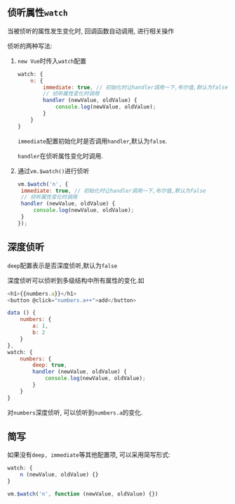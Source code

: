 ## 侦听属性`watch`

当被侦听的属性发生变化时, 回调函数自动调用, 进行相关操作

侦听的两种写法:

1. `new Vue`时传入`watch`配置

   ```js
   watch: {
       n: {
           immediate: true, // 初始化时让handler调用一下,布尔值,默认为false
           // 侦听属性变化时调用
           handler (newValue, oldValue) {
               console.log(newValue, oldValue);
           }
       }
   }
   ```

   `immediate`配置初始化时是否调用`handler`,默认为`false`.

   `handler`在侦听属性变化时调用.

2. 通过`vm.$watch()`进行侦听

   ```js
   vm.$watch('n', {
   	immediate: true, // 初始化时让handler调用一下,布尔值,默认为false
   	// 侦听属性变化时调用
   	handler (newValue, oldValue) {
   		console.log(newValue, oldValue);
   	}
   });
   ```



## 深度侦听

`deep`配置表示是否深度侦听,默认为`false`

深度侦听可以侦听到多级结构中所有属性的变化.如

```js
<h1>{{numbers.a}}</h1>
<button @click="numbers.a++">add</button>
```

```js
data () {
	numbers: {
		a: 1,
		b: 2
	}
},
watch: {
    numbers: {
        deep: true,
        handler (newValue, oldValue) {
            console.log(newValue, oldValue);
        }
	}
}
```

对`numbers`深度侦听, 可以侦听到`numbers.a`的变化.



## 简写

如果没有`deep, immediate`等其他配置项, 可以采用简写形式:

```js
watch: {
	n (newValue, oldValue) {}
}
```

```js
vm.$watch('n', function (newValue, oldValue) {})
```

